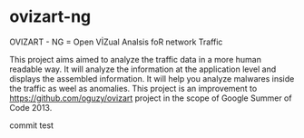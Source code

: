 ovizart-ng
==========

OVIZART - NG = Open VİZual Analsis foR network Traffic

This project aims aimed to analyze the traffic data in a more human readable way. 
It will analyze the information at the application level and displays the assembled information. 
It will help you analyze malwares inside the traffic as weel as anomalies. This project is an improvement to https://github.com/oguzy/ovizart project
in the scope of Google Summer of Code 2013.


commit test
